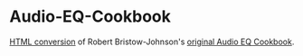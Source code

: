 Audio-EQ-Cookbook
=================

[HTML conversion](https://webaudio.github.io/Audio-EQ-Cookbook/audio-eq-cookbook.html) of Robert Bristow-Johnson's [original Audio EQ Cookbook](https://webaudio.github.io/Audio-EQ-Cookbook/Audio-EQ-Cookbook.txt).
